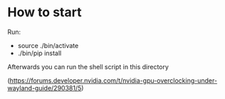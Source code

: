 # How to start

Run: 
- source ./bin/activate
- ./bin/pip install

Afterwards you can run the shell script in this directory

(https://forums.developer.nvidia.com/t/nvidia-gpu-overclocking-under-wayland-guide/290381/5)
